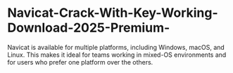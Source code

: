 # Navicat-Crack-With-Key-Working-Download-2025-Premium-
Navicat is available for multiple platforms, including Windows, macOS, and Linux. This makes it ideal for teams working in mixed-OS environments and for users who prefer one platform over the others.
